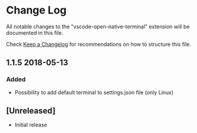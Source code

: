 # Change Log
All notable changes to the "vscode-open-native-terminal" extension will be documented in this file.

Check [Keep a Changelog](http://keepachangelog.com/) for recommendations on how to structure this file.

## 1.1.5 2018-05-13

### Added
- Possibility to add default terminal to settings.json file (only Linux)

## [Unreleased]
- Initial release
